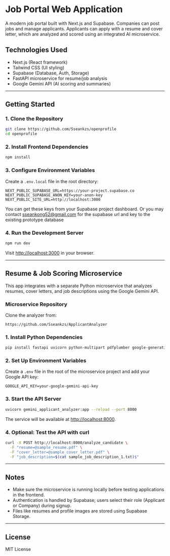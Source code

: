 # Job Portal Web Application

A modern job portal built with Next.js and Supabase. Companies can post jobs and manage applicants. Applicants can apply with a resume and cover letter, which are analyzed and scored using an integrated AI microservice.

## Technologies Used

- Next.js (React framework)
- Tailwind CSS (UI styling)
- Supabase (Database, Auth, Storage)
- FastAPI microservice for resume/job analysis
- Google Gemini API (AI scoring and summaries)

---

## Getting Started

### 1. Clone the Repository

```bash
git clone https://github.com/Sseankzs/openprofile
cd openprofile
```

### 2. Install Frontend Dependencies

```bash
npm install
```

### 3. Configure Environment Variables

Create a `.env.local` file in the root directory:

```env
NEXT_PUBLIC_SUPABASE_URL=https://your-project.supabase.co
NEXT_PUBLIC_SUPABASE_ANON_KEY=your-anon-key
NEXT_PUBLIC_SITE_URL=http://localhost:3000
```

You can get these keys from your Supabase project dashboard. Or you may contact sseankong52@gmail.com for the supabase url and key to the existing prototype database

### 4. Run the Development Server

```bash
npm run dev
```

Visit [http://localhost:3000](http://localhost:3000) in your browser.

---

## Resume & Job Scoring Microservice

This app integrates with a separate Python microservice that analyzes resumes, cover letters, and job descriptions using the Google Gemini API.

### Microservice Repository

Clone the analyzer from:

```
https://github.com/Sseankzs/ApplicantAnalyzer
```

### 1. Install Python Dependencies

```bash
pip install fastapi uvicorn python-multipart pdfplumber google-generativeai python-dotenv
```

### 2. Set Up Environment Variables

Create a `.env` file in the root of the microservice project and add your Google API key:

```env
GOOGLE_API_KEY=your-google-gemini-api-key
```

### 3. Start the API Server

```bash
uvicorn gemini_applicant_analyzer:app --reload --port 8000
```

The service will be available at [http://localhost:8000](http://localhost:8000).

### 4. Optional: Test the API with curl

```bash
curl -X POST http://localhost:8000/analyze_candidate \
  -F "resume=@sample_resume.pdf" \
  -F "cover_letter=@sample_cover_letter.pdf" \
  -F "job_description=$(cat sample_job_description_1.txt)$"
```

---

## Notes

- Make sure the microservice is running locally before testing applications in the frontend.
- Authentication is handled by Supabase; users select their role (Applicant or Company) during signup.
- Files like resumes and profile images are stored using Supabase Storage.

---

## License

MIT License
